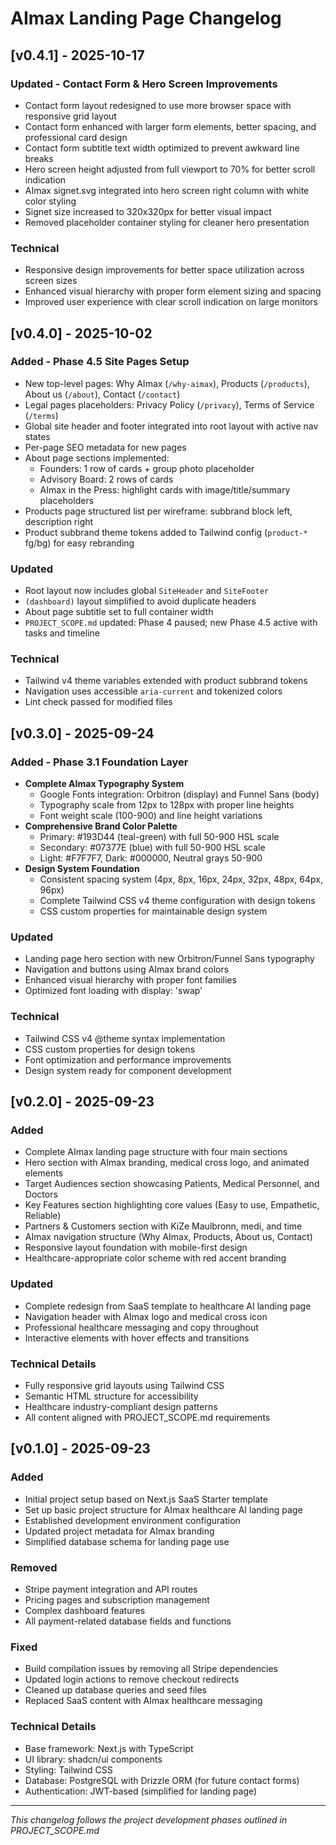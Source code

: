 # AImax Landing Page Changelog

## [v0.4.1] - 2025-10-17

### Updated - Contact Form & Hero Screen Improvements
- Contact form layout redesigned to use more browser space with responsive grid layout
- Contact form enhanced with larger form elements, better spacing, and professional card design
- Contact form subtitle text width optimized to prevent awkward line breaks
- Hero screen height adjusted from full viewport to 70% for better scroll indication
- AImax signet.svg integrated into hero screen right column with white color styling
- Signet size increased to 320x320px for better visual impact
- Removed placeholder container styling for cleaner hero presentation

### Technical
- Responsive design improvements for better space utilization across screen sizes
- Enhanced visual hierarchy with proper form element sizing and spacing
- Improved user experience with clear scroll indication on large monitors

## [v0.4.0] - 2025-10-02

### Added - Phase 4.5 Site Pages Setup
- New top-level pages: Why AImax (`/why-aimax`), Products (`/products`), About us (`/about`), Contact (`/contact`)
- Legal pages placeholders: Privacy Policy (`/privacy`), Terms of Service (`/terms`)
- Global site header and footer integrated into root layout with active nav states
- Per-page SEO metadata for new pages
- About page sections implemented:
  - Founders: 1 row of cards + group photo placeholder
  - Advisory Board: 2 rows of cards
  - AImax in the Press: highlight cards with image/title/summary placeholders
- Products page structured list per wireframe: subbrand block left, description right
- Product subbrand theme tokens added to Tailwind config (`product-*` fg/bg) for easy rebranding

### Updated
- Root layout now includes global `SiteHeader` and `SiteFooter`
- `(dashboard)` layout simplified to avoid duplicate headers
- About page subtitle set to full container width
- `PROJECT_SCOPE.md` updated: Phase 4 paused; new Phase 4.5 active with tasks and timeline

### Technical
- Tailwind v4 theme variables extended with product subbrand tokens
- Navigation uses accessible `aria-current` and tokenized colors
- Lint check passed for modified files

## [v0.3.0] - 2025-09-24

### Added - Phase 3.1 Foundation Layer
- **Complete AImax Typography System**
  - Google Fonts integration: Orbitron (display) and Funnel Sans (body)
  - Typography scale from 12px to 128px with proper line heights
  - Font weight scale (100-900) and line height variations
- **Comprehensive Brand Color Palette**
  - Primary: #193D44 (teal-green) with full 50-900 HSL scale
  - Secondary: #07377E (blue) with full 50-900 HSL scale  
  - Light: #F7F7F7, Dark: #000000, Neutral grays 50-900
- **Design System Foundation**
  - Consistent spacing system (4px, 8px, 16px, 24px, 32px, 48px, 64px, 96px)
  - Complete Tailwind CSS v4 theme configuration with design tokens
  - CSS custom properties for maintainable design system

### Updated
- Landing page hero section with new Orbitron/Funnel Sans typography
- Navigation and buttons using AImax brand colors
- Enhanced visual hierarchy with proper font families
- Optimized font loading with display: 'swap'

### Technical
- Tailwind CSS v4 @theme syntax implementation
- CSS custom properties for design tokens
- Font optimization and performance improvements
- Design system ready for component development

## [v0.2.0] - 2025-09-23

### Added
- Complete AImax landing page structure with four main sections
- Hero section with AImax branding, medical cross logo, and animated elements
- Target Audiences section showcasing Patients, Medical Personnel, and Doctors
- Key Features section highlighting core values (Easy to use, Empathetic, Reliable)
- Partners & Customers section with KiZe Maulbronn, medi, and time
- AImax navigation structure (Why AImax, Products, About us, Contact)
- Responsive layout foundation with mobile-first design
- Healthcare-appropriate color scheme with red accent branding

### Updated
- Complete redesign from SaaS template to healthcare AI landing page
- Navigation header with AImax logo and medical cross icon
- Professional healthcare messaging and copy throughout
- Interactive elements with hover effects and transitions

### Technical Details
- Fully responsive grid layouts using Tailwind CSS
- Semantic HTML structure for accessibility
- Healthcare industry-compliant design patterns
- All content aligned with PROJECT_SCOPE.md requirements

## [v0.1.0] - 2025-09-23

### Added
- Initial project setup based on Next.js SaaS Starter template
- Set up basic project structure for AImax healthcare AI landing page
- Established development environment configuration
- Updated project metadata for AImax branding
- Simplified database schema for landing page use

### Removed
- Stripe payment integration and API routes
- Pricing pages and subscription management
- Complex dashboard features
- All payment-related database fields and functions

### Fixed
- Build compilation issues by removing all Stripe dependencies
- Updated login actions to remove checkout redirects
- Cleaned up database queries and seed files
- Replaced SaaS content with AImax healthcare messaging

### Technical Details
- Base framework: Next.js with TypeScript
- UI library: shadcn/ui components
- Styling: Tailwind CSS
- Database: PostgreSQL with Drizzle ORM (for future contact forms)
- Authentication: JWT-based (simplified for landing page)

---

*This changelog follows the project development phases outlined in PROJECT_SCOPE.md*
